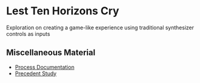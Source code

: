 # Lest Ten Horizons Cry
Exploration on creating a game-like experience using traditional synthesizer controls as inputs
## Miscellaneous Material
* [Process Documentation](./docs/Process/Journal.md)
* [Precedent Study](./docs/Process/Precedents.md)